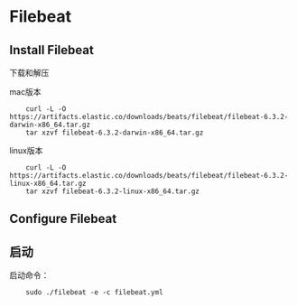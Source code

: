 # Filebeat

## Install Filebeat

下载和解压

mac版本
```shell
    curl -L -O https://artifacts.elastic.co/downloads/beats/filebeat/filebeat-6.3.2-darwin-x86_64.tar.gz
    tar xzvf filebeat-6.3.2-darwin-x86_64.tar.gz
```

linux版本
```shell
    curl -L -O https://artifacts.elastic.co/downloads/beats/filebeat/filebeat-6.3.2-linux-x86_64.tar.gz
    tar xzvf filebeat-6.3.2-linux-x86_64.tar.gz
```

## Configure Filebeat

## 启动

启动命令：
```shell
    sudo ./filebeat -e -c filebeat.yml
```

